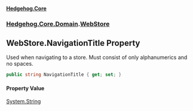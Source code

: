 #### [Hedgehog.Core](index.md 'index')
### [Hedgehog.Core.Domain](Hedgehog_Core_Domain.md 'Hedgehog.Core.Domain').[WebStore](Hedgehog_Core_Domain_WebStore.md 'Hedgehog.Core.Domain.WebStore')
## WebStore.NavigationTitle Property
Used when navigating to a store. Must consist of only alphanumerics and no spaces.  
```csharp
public string NavigationTitle { get; set; }
```
#### Property Value
[System.String](https://docs.microsoft.com/en-us/dotnet/api/System.String 'System.String')
